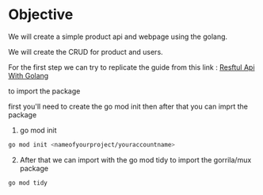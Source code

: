 # Objective 

We will create a simple product api and webpage using the golang. 

We will create the CRUD for product and users. 

For the first step we can try to replicate the guide from this link :
<a href="https://tutorialedge.net/golang/creating-restful-api-with-golang/">Resftul Api With Golang</a>

to import the package 

first you'll need to create the go mod init then after that you can imprt the package

1. go mod init

```bash
go mod init <nameofyourproject/youraccountname> 
```
2. After that we can import with the go mod tidy to import the gorrila/mux package

```
go mod tidy
```

